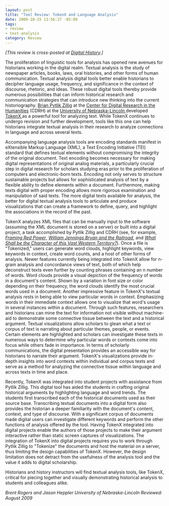 ```yaml
--- 
layout: post
title: "Tool Review: TokenX and Language Analysis"
date: 2009-10-25 13:56:27 -05:00
tags:
- review
- text-analysis
category: Review
---
```

<em>[This review is cross-posted at <a href="http://digitalhistory.unl.edu/t-reviews/tokenxhepplerrogers.php">Digital History</a>.]</em>

The proliferation of linguistic tools for analysis has opened new avenues for historians working in the digital realm. Textual analysis is the study of newspaper articles, books, laws, oral histories, and other forms of human communication. Textual analysis digital tools better enable historians to decipher language usage, frequency, and significance in the context of discourse, rhetoric, and ideas. These robust digital tools thereby provide numerous possibilities that can inform historical research and communication strategies that can introduce new thinking into the current historiography. <a href="http://cdrh.unl.edu/about/faculty/pytlik_zillig.php" target="_blank">Brian Pytlik Zillig</a> at the <a href="http://cdrh.unl.edu/" target="_blank">Center for Digital Research in the Humanities</a> (CDRH) at the <a href="http://www.unl.edu" target="_blank">University of Nebraska-Lincoln </a>developed <a href="http://cdrh.unl.edu/articles/tokenx.php" target="_blank">TokenX </a>as a powerful tool for analyzing text. While TokenX continues to undergo revision and further development, tools like this one can help historians integrate textual analysis in their research to analyze connections in language and across several texts.

Accompanying language analysis tools are encoding standards manifest in eXtensible Markup Language (XML), a Text Encoding Initiative (TEI) standard that defines textual elements without compromising the integrity of the original document. Text encoding becomes necessary for making digital representations of original analog materials, a particularly crucial step in digital research for scholars studying eras prior to the proliferation of computers and electronic-born texts. Encoding not only serves to structure sustainable projects but allows for sophisticated analysis of text by a flexible ability to define elements within a document. Furthermore, making texts digital with proper encoding allows more rigorous examination and manipulation of said texts. The more digital texts available for analysis, the better for digital textual analysis tools to articulate and produce visualizations that can create a framework to define, query, and highlight the associations in the record of the past.

TokenX analyzes XML files that can be manually input to the software (assuming the XML document is stored on a server) or built into a digital project, a task accomplished by Pytlik Zillig and CDRH (see, for example, <a href="http://segonku.unl.edu/cocoon/tokenx_jheppler/index.html?file=../xml/base.xml" target="_blank"><em>Framing Red Power</em></a>, <a href="http://libxml1a.unl.edu/cocoon/tokenxbryan/index.html?file=../xml/base.xml" target="_blank&quot;"><em>William Jennings Bryan and the Railroad</em></a>, and <a href="http://segonku.unl.edu/cocoon/tokenx_brogers/index.html?file=../xml/base.xml" target="_blank"><em>What Shall be the Character of this Vast Western Territory?</em></a>). Once a file is "Tokenized," users can generate word clouds, highlight keywords, view keywords in context, create word counts, and a host of other forms of analysis. Newer features currently being integrated into TokenX allow for n-gram analysis and concordance views of text, both of which help deconstruct texts even further by counting phrases containing an n number of words. Word clouds provide a visual depiction of the frequency of words in a document's content. Shown by a variation in font size or color depending on their frequency, the word clouds identify the most crucial words used in a document. Another impressive feature in TokenX's textual analysis rests in being able to view particular words in context. Emphasizing words in their immediate context allows one to visualize that word's usage in several instances within a document. Through such features, researchers and historians can mine the text for information not visible without machine-aid to demonstrate some connective tissue between the text and a historical argument. Textual visualizations allow scholars to glean what a text or corpus of text is narrating about particular themes, people, or events. Certain elements are highlighted and scholars can investigate these texts in numerous ways to determine why particular words or contexts come into focus while others fade in importance. In terms of scholarly communications, the digital presentation provides an accessible way for historians to narrate their argument. TokenX's visualizations provide in-depth insights into word contexts within individual and corpus texts and serve as a method for analyzing the connective tissue within language and across texts in time and place.

Recently, TokenX was integrated into student projects with assistance from Pytlik Zillig. This digital tool has aided the students in crafting original historical arguments by highlighting language and word trends. The students first transcribed each of the historical documents used as their source base. Transcribing textual documents into a digital form also provides the historian a deeper familiarity with the document's content, context, and type of discourse. With a significant corpus of documents made digital users can investigate different keywords and perform the other functions of analysis offered by the tool. Having TokenX integrated into digital projects enable the authors of those projects to make their argument interactive rather than static screen captures of visualizations. The integration of TokenX into digital projects requires you to work through Pytlik Zillig to "Tokenize" the documents and host the material on a server, thus limiting the design capabilities of TokenX. However, the design limitation does not detract from the usefulness of the analysis tool and the value it adds to digital scholarship.

Historians and history instructors will find textual analysis tools, like TokenX, critical for piecing together and visually demonstrating historical analysis to students and colleagues alike.

<em>Brent Rogers and Jason Heppler
University of Nebraska-Lincoln
Reviewed: August 2009</em>
